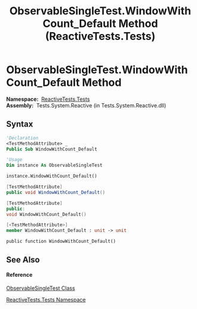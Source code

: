 ﻿---
title: ObservableSingleTest.WindowWithCount_Default Method  (ReactiveTests.Tests)
TOCTitle: WindowWithCount_Default Method
ms:assetid: M:ReactiveTests.Tests.ObservableSingleTest.WindowWithCount_Default
ms:mtpsurl: https://msdn.microsoft.com/en-us/library/reactivetests.tests.observablesingletest.windowwithcount_default(v=VS.103)
ms:contentKeyID: 36620747
ms.date: 06/28/2011
mtps_version: v=VS.103
f1_keywords:
- ReactiveTests.Tests.ObservableSingleTest.WindowWithCount_Default
dev_langs:
- CSharp
- JScript
- VB
- FSharp
- c++
---

# ObservableSingleTest.WindowWithCount\_Default Method

**Namespace:**  [ReactiveTests.Tests](hh289046\(v=vs.103\).md)  
**Assembly:**  Tests.System.Reactive (in Tests.System.Reactive.dll)

## Syntax

``` vb
'Declaration
<TestMethodAttribute> _
Public Sub WindowWithCount_Default
```

``` vb
'Usage
Dim instance As ObservableSingleTest

instance.WindowWithCount_Default()
```

``` csharp
[TestMethodAttribute]
public void WindowWithCount_Default()
```

``` c++
[TestMethodAttribute]
public:
void WindowWithCount_Default()
```

``` fsharp
[<TestMethodAttribute>]
member WindowWithCount_Default : unit -> unit 
```

``` jscript
public function WindowWithCount_Default()
```

## See Also

#### Reference

[ObservableSingleTest Class](hh315143\(v=vs.103\).md)

[ReactiveTests.Tests Namespace](hh289046\(v=vs.103\).md)

